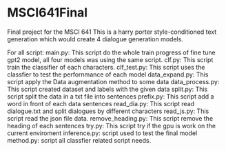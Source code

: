 # MSCI641Final
Final project for the MSCI 641 
This is a harry porter style-conditioned text generation which would create 4 dialogue generation models.

For all script:
main.py: This script do the whole train progress of fine tune gpt2 model, all four models was using the same script.
clf.py: This script train the classifier of each characters.
clf_test.py: This script uses the classfier to test the perfornmance of each model
data_expand.py: This script apply the Data augmentation method to some data
data_process.py: This script created dataset and labels with the given data
split.py: This script split the data in a txt file into sentences
prefix.py: This script add a word in front of each data sentences
read_dia.py: This script read dialogue.txt and split dialogues by different characters
read_js.py: This script read the json file data.
remove_heading.py: This script remove the heading of each sentences
try.py: This script try if the gpu is work on the current enviroment
inference.py: script used to test the final model
method.py: script all classfier related script needs.

